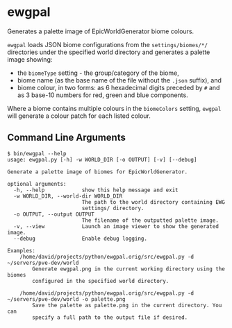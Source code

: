 ewgpal
======
Generates a palette image of EpicWorldGenerator biome colours.

`ewgpal` loads JSON biome configurations from the `settings/biomes/*/` directories
under the specified world directory and generates a palette image showing:

 * the `biomeType` setting - the group/category of the biome,
 * biome name (as the base name of the file without the `.json` suffix), and
 * biome colour, in two forms: as 6 hexadecimal digits preceded by `#` and as 3 
   base-10 numbers for red, green and blue components.

Where a biome contains multiple colours in the `biomeColors` setting, `ewgpal`
will generate a colour patch for each listed colour.


Command Line Arguments
----------------------
```
$ bin/ewgpal --help
usage: ewgpal.py [-h] -w WORLD_DIR [-o OUTPUT] [-v] [--debug]

Generate a palette image of biomes for EpicWorldGenerator.

optional arguments:
  -h, --help            show this help message and exit
  -w WORLD_DIR, --world-dir WORLD_DIR
                        The path to the world directory containing EWG
                        settings/ directory.
  -o OUTPUT, --output OUTPUT
                        The filename of the outputted palette image.
  -v, --view            Launch an image viewer to show the generated image.
  --debug               Enable debug logging.

Examples:
    /home/david/projects/python/ewgpal.orig/src/ewgpal.py -d ~/servers/pve-dev/world
        Generate ewgpal.png in the current working directory using the biomes
        configured in the specified world directory.

    /home/david/projects/python/ewgpal.orig/src/ewgpal.py -d ~/servers/pve-dev/world -o palette.png
        Save the palette as palette.png in the current directory. You can
        specify a full path to the output file if desired.
```
